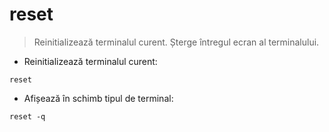# reset

> Reinitializează terminalul curent. Șterge întregul ecran al terminalului.

- Reinitializează terminalul curent:

`reset`

- Afișează în schimb tipul de terminal:

`reset -q`

